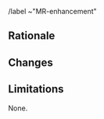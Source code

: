 <!--
Please read this!

If your Merge Request is not ready, please mark it with a WIP tag.
If your Merge Request is ready to review, please set the assignee
and remove the WIP tag.
-->

/label ~"MR-enhancement"

## Rationale

<!--
Please describe the reason why you create this Merge Request.
-->

## Changes

<!--
Please give a summary of the changes in this Merge Request.
-->

## Limitations

<!--
Please list the limitations or things left to do in the future of this Merge Request.
-->

None.
